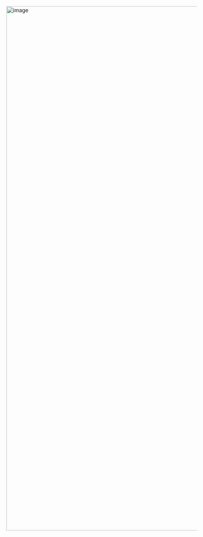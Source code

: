 <img width="2556" height="1389" alt="image" src="https://github.com/user-attachments/assets/0d4f13a9-82d8-467b-bf6a-fce15231fae1" />
